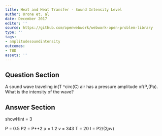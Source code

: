 ```yaml
---
title: Heat and Heat Transfer - Sound Intensity Level
author: Urone et. al
date: December 2017
editor: ''
source: https://github.com/openwebwork/webwork-open-problem-library
type: ''
tags:
- amplitudesoundintensity
outcomes:
- TBD
assets: ''
---
```


## Question Section 

A sound wave traveling in(T ^circ(C) air has a pressure amplitude of(P,(Pa). What is the intensity of the wave?



## Answer Section

showHint = 3

P = 0.5
P2 = P**2
p = 1.2
v = 343
T = 20
I = P2/(2*p*v)